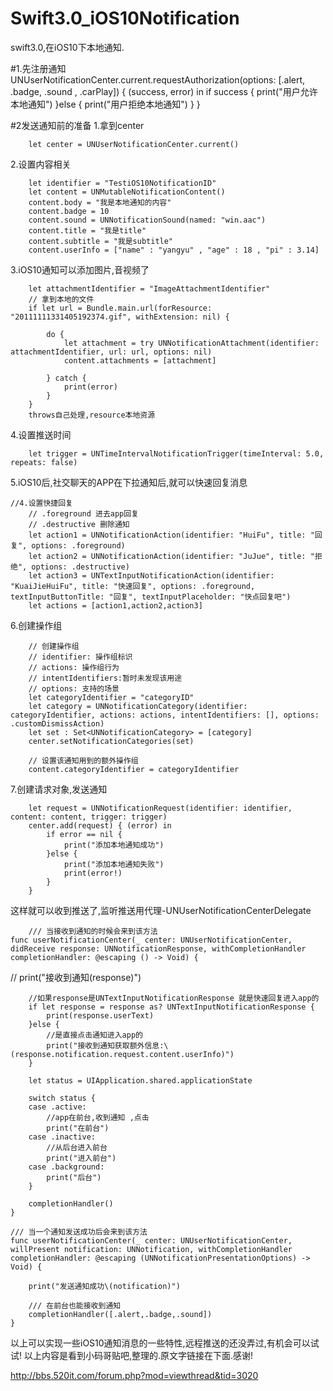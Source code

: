 # Swift3.0_iOS10Notification
swift3.0,在iOS10下本地通知.

#1.先注册通知
     UNUserNotificationCenter.current.requestAuthorization(options: [.alert, .badge, .sound , .carPlay]) { (success, error) in
            if success {
                print("用户允许本地通知")
            }else {
                print("用户拒绝本地通知")
            }
        }
        
#2发送通知前的准备
1.拿到center
    	
    	let center = UNUserNotificationCenter.current()
        
2.设置内容相关
		
		let identifier = "TestiOS10NotificationID"
        let content = UNMutableNotificationContent()
        content.body = "我是本地通知的内容"
        content.badge = 10
        content.sound = UNNotificationSound(named: "win.aac")
        content.title = "我是title"
        content.subtitle = "我是subtitle"
        content.userInfo = ["name" : "yangyu" , "age" : 18 , "pi" : 3.14]     
        
3.iOS10通知可以添加图片,音视频了
		
		let attachmentIdentifier = "ImageAttachmentIdentifier"
        // 拿到本地的文件
        if let url = Bundle.main.url(forResource: "20111111331405192374.gif", withExtension: nil) {
            
            do {
                let attachment = try UNNotificationAttachment(identifier: attachmentIdentifier, url: url, options: nil)
                content.attachments = [attachment]
                
            } catch {
                print(error)
            }
        }  
        throws自己处理,resource本地资源
         

4.设置推送时间
		
		let trigger = UNTimeIntervalNotificationTrigger(timeInterval: 5.0, repeats: false)
		
5.iOS10后,社交聊天的APP在下拉通知后,就可以快速回复消息
	
	//4.设置快捷回复
        // .foreground 进去app回复 
        // .destructive 删除通知
        let action1 = UNNotificationAction(identifier: "HuiFu", title: "回复", options: .foreground)
        let action2 = UNNotificationAction(identifier: "JuJue", title: "拒绝", options: .destructive)
        let action3 = UNTextInputNotificationAction(identifier: "KuaiJieHuiFu", title: "快速回复", options: .foreground, textInputButtonTitle: "回复", textInputPlaceholder: "快点回复吧")
        let actions = [action1,action2,action3]

6.创建操作组

		// 创建操作组
        // identifier: 操作组标识
        // actions: 操作组行为
        // intentIdentifiers:暂时未发现该用途
        // options: 支持的场景
        let categoryIdentifier = "categoryID"
        let category = UNNotificationCategory(identifier: categoryIdentifier, actions: actions, intentIdentifiers: [], options: .customDismissAction)
        let set : Set<UNNotificationCategory> = [category]
        center.setNotificationCategories(set)
        
        // 设置该通知用到的额外操作组
        content.categoryIdentifier = categoryIdentifier
        
7.创建请求对象,发送通知

		let request = UNNotificationRequest(identifier: identifier, content: content, trigger: trigger)
        center.add(request) { (error) in
            if error == nil {
                print("添加本地通知成功")
            }else {
                print("添加本地通知失败")
                print(error!)
            }
        }


这样就可以收到推送了,监听推送用代理-UNUserNotificationCenterDelegate
		
		/// 当接收到通知的时候会来到该方法
    func userNotificationCenter(_ center: UNUserNotificationCenter, didReceive response: UNNotificationResponse, withCompletionHandler completionHandler: @escaping () -> Void) {
        
//        print("接收到通知\(response)")
        
        //如果response是UNTextInputNotificationResponse 就是快速回复进入app的
        if let response = response as? UNTextInputNotificationResponse {
            print(response.userText)
        }else {
            //是直接点击通知进入app的
            print("接收到通知获取额外信息:\(response.notification.request.content.userInfo)")
        }
        
        let status = UIApplication.shared.applicationState
        
        switch status {
        case .active:
            //app在前台,收到通知 ,点击
            print("在前台")
        case .inactive:
            //从后台进入前台
            print("进入前台")
        case .background:
            print("后台")
        }
        
        completionHandler()
    }
    
    /// 当一个通知发送成功后会来到该方法
    func userNotificationCenter(_ center: UNUserNotificationCenter, willPresent notification: UNNotification, withCompletionHandler completionHandler: @escaping (UNNotificationPresentationOptions) -> Void) {
        
        print("发送通知成功\(notification)")
        
        /// 在前台也能接收到通知
        completionHandler([.alert,.badge,.sound])
    }


以上可以实现一些iOS10通知消息的一些特性,远程推送的还没弄过,有机会可以试试!
以上内容是看到小码哥贴吧,整理的.原文字链接在下面.感谢!

http://bbs.520it.com/forum.php?mod=viewthread&tid=3020
